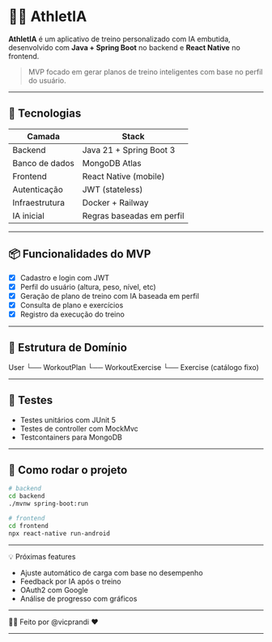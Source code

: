 # 🏋️‍♀️ AthletIA

**AthletIA** é um aplicativo de treino personalizado com IA embutida, desenvolvido com **Java + Spring Boot** no backend e **React Native** no frontend.

> MVP focado em gerar planos de treino inteligentes com base no perfil do usuário.

---

## 🚀 Tecnologias

| Camada        | Stack                   |
|---------------|-------------------------|
| Backend       | Java 21 + Spring Boot 3 |
| Banco de dados| MongoDB Atlas           |
| Frontend      | React Native (mobile)   |
| Autenticação  | JWT (stateless)         |
| Infraestrutura| Docker + Railway        |
| IA inicial    | Regras baseadas em perfil |

---

## 📦 Funcionalidades do MVP

- [x] Cadastro e login com JWT
- [x] Perfil do usuário (altura, peso, nível, etc)
- [x] Geração de plano de treino com IA baseada em perfil
- [x] Consulta de plano e exercícios
- [x] Registro da execução do treino

---

## 🧠 Estrutura de Domínio

User
└── WorkoutPlan
└── WorkoutExercise
└── Exercise (catálogo fixo)

---

## 🧪 Testes

- Testes unitários com JUnit 5
- Testes de controller com MockMvc
- Testcontainers para MongoDB

---

## 🔧 Como rodar o projeto

```bash
# backend
cd backend
./mvnw spring-boot:run

# frontend
cd frontend
npx react-native run-android

```
---
💡 Próximas features
- Ajuste automático de carga com base no desempenho
- Feedback por IA após o treino
- OAuth2 com Google
- Análise de progresso com gráficos
---

👩‍💻 Feito por
@vicprandi ❤️

---
